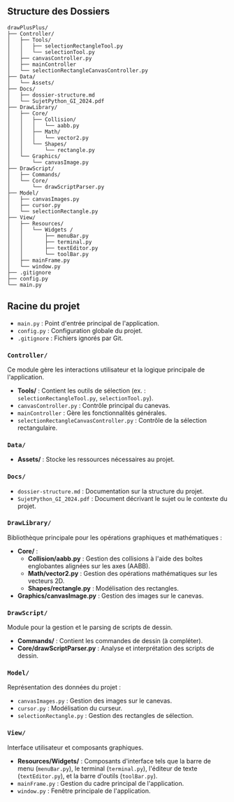 ## Structure des Dossiers

```
drawPlusPlus/
├── Controller/
│   ├── Tools/
│   │   ├── selectionRectangleTool.py
│   │   └── selectionTool.py
│   ├── canvasController.py
│   ├── mainController
│   └── selectionRectangleCanvasController.py
├── Data/
│   └── Assets/
├── Docs/
│   ├── dossier-structure.md
│   └── SujetPython_GI_2024.pdf
├── DrawLibrary/
│   ├── Core/
│   │   ├── Collision/
│   │   │   └── aabb.py
│   │   ├── Math/
│   │   │   └── vector2.py
│   │   └── Shapes/
│   │       └── rectangle.py
│   └── Graphics/
│       └── canvasImage.py
├── DrawScript/
│   ├── Commands/
│   └── Core/
│       └── drawScriptParser.py
├── Model/
│   ├── canvasImages.py
│   ├── cursor.py
│   └── selectionRectangle.py
├── View/
│   ├── Resources/
│   │   └── Widgets /
│   │       ├── menuBar.py
│   │       ├── terminal.py
│   │       ├── textEditor.py
│   │       └── toolBar.py
│   ├── mainFrame.py
│   └── window.py
├── .gitignore
├── config.py
└── main.py
```
## Racine du projet
- `main.py` : Point d'entrée principal de l'application.
- `config.py` : Configuration globale du projet.
- `.gitignore` : Fichiers ignorés par Git.

### `Controller/`
Ce module gère les interactions utilisateur et la logique principale de l'application.
- **Tools/** : Contient les outils de sélection (ex. : `selectionRectangleTool.py`, `selectionTool.py`).
- `canvasController.py` : Contrôle principal du canevas.
- `mainController` : Gère les fonctionnalités générales.
- `selectionRectangleCanvasController.py` : Contrôle de la sélection rectangulaire.

### `Data/`
- **Assets/** : Stocke les ressources nécessaires au projet.

### `Docs/`
- `dossier-structure.md` : Documentation sur la structure du projet.
- `SujetPython_GI_2024.pdf` : Document décrivant le sujet ou le contexte du projet.

### `DrawLibrary/`
Bibliothèque principale pour les opérations graphiques et mathématiques :
- **Core/** :
  - **Collision/aabb.py** : Gestion des collisions à l'aide des boîtes englobantes alignées sur les axes (AABB).
  - **Math/vector2.py** : Gestion des opérations mathématiques sur les vecteurs 2D.
  - **Shapes/rectangle.py** : Modélisation des rectangles.
- **Graphics/canvasImage.py** : Gestion des images sur le canevas.

### `DrawScript/`
Module pour la gestion et le parsing de scripts de dessin.
- **Commands/** : Contient les commandes de dessin (à compléter).
- **Core/drawScriptParser.py** : Analyse et interprétation des scripts de dessin.

### `Model/`
Représentation des données du projet :
- `canvasImages.py` : Gestion des images sur le canevas.
- `cursor.py` : Modélisation du curseur.
- `selectionRectangle.py` : Gestion des rectangles de sélection.

### `View/`
Interface utilisateur et composants graphiques.
- **Resources/Widgets/** : Composants d'interface tels que la barre de menu (`menuBar.py`), le terminal (`terminal.py`), l'éditeur de texte (`textEditor.py`), et la barre d'outils (`toolBar.py`).
- `mainFrame.py` : Gestion du cadre principal de l'application.
- `window.py` : Fenêtre principale de l'application.
